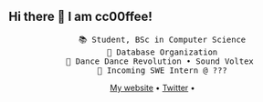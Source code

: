 ## Hi there 👋 I am cc00ffee!

<div align="center">
<pre>
    📚 Student, BSc in Computer Science
    📖 Database Organization
    🎵 Dance Dance Revolution • Sound Voltex 
    💼 Incoming SWE Intern @ ???
</pre>

[My website](https:/cc00ffee.dev/) •
[Twitter](https://twitter.com/_cc00ffee) •
  
</div>
